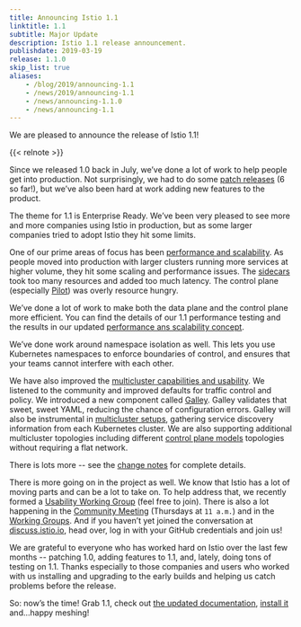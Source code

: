 ```yaml
---
title: Announcing Istio 1.1
linktitle: 1.1
subtitle: Major Update
description: Istio 1.1 release announcement.
publishdate: 2019-03-19
release: 1.1.0
skip_list: true
aliases:
    - /blog/2019/announcing-1.1
    - /news/2019/announcing-1.1
    - /news/announcing-1.1.0
    - /news/announcing-1.1
---
```


We are pleased to announce the release of Istio 1.1!

{{< relnote >}}

Since we released 1.0 back in July, we’ve done a lot of work to help people get
into production. Not surprisingly, we had to do some [patch releases](/news)
(6 so far!), but we’ve also been hard at work adding new features to the
product.

The theme for 1.1 is Enterprise Ready. We’ve been very pleased to see more and
more companies using Istio in production, but as some larger companies tried to
adopt Istio they hit some limits.

One of our prime areas of focus has been [performance and scalability](/docs/ops/deployment/performance-and-scalability/).
As people moved into production with larger clusters running more services at
higher volume, they hit some scaling and performance issues. The
[sidecars](/docs/concepts/traffic-management/#sidecars) took too many resources
and added too much latency. The control plane (especially
[Pilot](/docs/ops/deployment/architecture/#pilot)) was overly
resource hungry.

We’ve done a lot of work to make both the data plane and the control plane more
efficient. You can find the details of our 1.1 performance testing and the
results in our updated [performance ans scalability concept](/docs/ops/deployment/performance-and-scalability/).

We’ve done work around namespace isolation as well. This lets you use
Kubernetes namespaces to enforce boundaries of control, and ensures that your
teams cannot interfere with each other.

We have also improved the [multicluster capabilities and usability](/docs/ops/deployment/deployment-models/).
We listened to the community and improved defaults for traffic control and
policy. We introduced a new component called
[Galley](/docs/ops/deployment/architecture/#galley). Galley validates that sweet,
sweet YAML, reducing the chance of configuration errors. Galley will also be
instrumental in [multicluster setups](/docs/setup/install/multicluster/),
gathering service discovery information from each Kubernetes cluster. We are
also supporting additional multicluster topologies including different
[control plane models](/docs/ops/deployment/deployment-models/#control-plane-models)
topologies without requiring a flat network.

There is lots more -- see the [change notes](change-notes) for complete
details.

There is more going on in the project as well. We know that Istio has a lot of
moving parts and can be a lot to take on. To help address that, we recently
formed a [Usability Working Group](https://github.com/istio/community/blob/master/WORKING-GROUPS.md#working-group-meetings)
(feel free to join). There is also a lot happening in the [Community
Meeting](https://github.com/istio/community#community-meeting) (Thursdays at
`11 a.m.`) and in the [Working
Groups](https://github.com/istio/community/blob/master/WORKING-GROUPS.md). And
if you haven’t yet joined the conversation at
[discuss.istio.io](https://discuss.istio.io), head over, log in with your
GitHub credentials and join us!

We are grateful to everyone who has worked hard on Istio over the last few
months -- patching 1.0, adding features to 1.1, and, lately, doing tons of
testing on 1.1. Thanks especially to those companies and users who worked with
us installing and upgrading to the early builds and helping us catch problems
before the release.

So: now’s the time! Grab 1.1, check out [the updated documentation](/docs/),
[install it](/docs/setup/) and...happy meshing!
